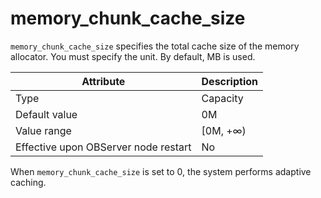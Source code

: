 # memory_chunk_cache_size

`memory_chunk_cache_size` specifies the total cache size of the memory allocator. You must specify the unit. By default, MB is used.


| **Attribute** | **Description** |
|------------------|-----------|
| Type | Capacity |
| Default value | 0M |
| Value range | \[0M, +∞) |
| Effective upon OBServer node restart | No |



When `memory_chunk_cache_size` is set to 0, the system performs adaptive caching.
